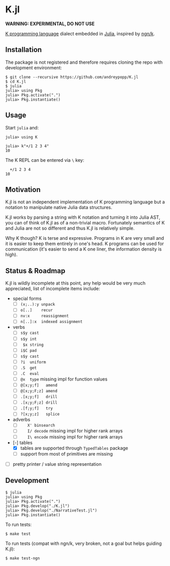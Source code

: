 # K.jl

**WARNING: EXPERIMENTAL, DO NOT USE**

[K programming language][K] dialect embedded in [Julia][], inspired by
[ngn/k][].

## Installation

The package is not registered and therefore requires cloning the repo with
development environment:

    $ git clone --recursive https://github.com/andreypopp/K.jl
    $ cd K.jl
    $ julia
    julia> using Pkg
    julia> Pkg.activate(".")
    julia> Pkg.instantiate()

## Usage

Start `julia` and:

    julia> using K

    julia> k"+/1 2 3 4"
    10

The K REPL can be entered via `\` key:

      +/1 2 3 4
    10

## Motivation

K.jl is not an independent implementation of K programming language but a
notation to manipulate native Julia data structures.

K.jl works by parsing a string with K notation and turning it into Julia AST,
you can of think of K.jl as of a non-trivial macro. Fortunately semantics of K
and Julia are not so different and thus K.jl is relatively simple.

Why K though? K is terse and expressive. Programs in K are very small and it is
easier to keep them entirely in one's head. K programs can be used for
communication (it's easier to send a K one liner, the information density is
high).

## Status & Roadmap

K.jl is wildly incomplete at this point, any help would be very much
appreciated, list of incomplete items include:

- special forms
  - [ ] `(x;..):y unpack`
  - [ ] `o[..]    recur`
  - [ ] `nv:x     reassignment`
  - [ ] `n[..]:x  indexed assignment`
- verbs
  - [ ] `s$y cast`
  - [ ] `s$y int`
  - [ ] ` $x string`
  - [ ] `i$C pad`
  - [ ] `s$y cast`
  - [ ] `?i  uniform`
  - [ ] `.S  get`
  - [ ] `.C  eval`
  - [ ] `@x  type` missing impl for function values
  - [ ] `@[x;y;f]   amend`
  - [ ] `@[x;y;F;z] amend`
  - [ ] `.[x;y;f]   drill`
  - [ ] `.[x;y;F;z] drill`
  - [ ] `.[f;y;f]   try`
  - [ ] `?[x;y;z]   splice`
- adverbs
  - [ ] `   X' binsearch`
  - [ ] `   I/ decode` missing impl for higher rank arrays
  - [ ] `   I\ encode` missing impl for higher rank arrays
- [-] tables
  - [x] tables are supported through `TypedTables` package
  - [ ] support from most of primitives are missing
- [ ] pretty printer / value string representation

## Development

    $ julia
    julia> using Pkg
    julia> Pkg.activate(".")
    julia> Pkg.develop("./K.jl")
    julia> Pkg.develop("./NarrativeTest.jl")
    julia> Pkg.instantiate()

To run tests:

    $ make test

To run tests (compat with ngn/k, very broken, not a goal but helps guiding
K.jl):

    $ make test-ngn

[Julia]: https://julialang.org
[K]: https://en.wikipedia.org/wiki/K_(programming_language)
[ngn/k]: https://codeberg.org/ngn/k
